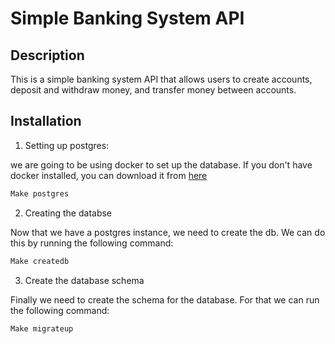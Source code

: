# Simple Banking System API

## Description

This is a simple banking system API that allows users to create accounts, deposit and withdraw money, and transfer money between accounts.

## Installation

1. Setting up postgres:

we are going to be using docker to set up the database. If you don't have docker installed, you can download it from [here](https://www.docker.com/products/docker-desktop)

```bash
Make postgres
```

2. Creating the databse

Now that we have a postgres instance, we need to create the db. We can do this by running the following command:

```bash
Make createdb
```

3. Create the database schema

Finally we need to create the schema for the database. For that we can run the following command:

```bash
Make migrateup
```
